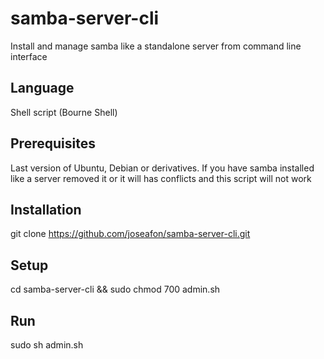 # samba-server-cli
Install and manage samba like a standalone server from command line interface

## Language
Shell script (Bourne Shell)

## Prerequisites
Last version of Ubuntu, Debian or derivatives.
If you have samba installed like a server removed it or it will has conflicts and this script will not work

## Installation
git clone https://github.com/joseafon/samba-server-cli.git

## Setup
cd samba-server-cli && sudo chmod 700 admin.sh

## Run
sudo sh admin.sh
